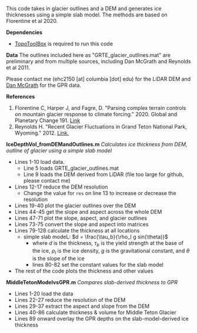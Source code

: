 This code takes in glacier outlines and a DEM and generates ice thicknesses using a simple slab model. The methods are based on Florentine et al 2020.

**Dependencies**
- [TopoToolBox](https://topotoolbox.wordpress.com/download/) is required to run this code 

**Data**
The outlines included here as "GRTE_glacier_outlines.mat" are preliminary and from multiple sources, including Dan McGrath and Reynolds et al 2011.

Please contact me (ehc2150 [at] columbia [dot] edu) for the LiDAR DEM and [Dan McGrath](https://people.warnercnr.colostate.edu/?daniel.mcgrath) for the GPR data. 

**References**
1. Florentine C, Harper J, and Fagre, D. "Parsing complex terrain controls on mountain glacier response to climate forcing." 2020. Global and Planetary Change 191. [Link](https://doi.org/10.1016/j.gloplacha.2020.103209)
2. Reynolds H. "Recent Glacier Fluctuations in Grand Teton National Park, Wyoming." 2012. [Link.](https://www.google.com/url?sa=t&rct=j&q=&esrc=s&source=web&cd=&ved=2ahUKEwip5ca7p9fzAhWDdd8KHfpWDvAQFnoECAMQAQ&url=https%3A%2F%2Fwww.nps.gov%2Fgrte%2Flearn%2Fnature%2Fupload%2FReynolds_Hazel_2011-opt-red.pdf&usg=AOvVaw2VuMkAHnhKwp2WLlD4FAdY)

**IceDepthVol_fromDEMandOutlines.m**
*Calculates ice thickness from DEM, outline of glacier using a simple slab model*

- Lines 1-10 load data. 
	- Line 5 loads GRTE_glacier_outlines.mat
	- Line 9 loads the DEM derived from LiDAR (file too large for github, please contact me)
- Lines 12-17 reduce the DEM resolution
	- Change the value for `res` on line 13 to increase or decrease the resolution
- Lines 19-40 plot the glacier outlines over the DEM
- Lines 44-45 get the slope and aspect across the whole DEM 
- Lines 47-71 plot the slope, aspect, and glacier outlines
- Lines 73-75 convert the slope and aspect into matrices
- Lines 79-128 calculate the thickness at all locations 
	- simple slab modeL: $d = \frac{\tau_b}{\rho_I g sin(\theta)}$ 
		- where $d$ is the thickness, $\tau_b$ is the yield strength at the base of the ice, $\rho_I$ is the ice density, $g$ is the gravitational constant, and $\theta$ is the slope of the ice
		- lines 80-82 set the constant values for the slab model
- The rest of the code plots the thickness and other values

**MiddleTetonModelvsGPR.m**
*Compares slab-derived thickness to GPR*
- Lines 1-20 load the data
- Lines 22-27 reduce the resolution of the DEM
- Lines 29-37 extract the aspect and slope from the DEM
- Lines 40-86 calculate thickness & volume for Middle Teton Glacier
- Lines 89 onward overlay the GPR depths on the slab-model-derived ice thickness
